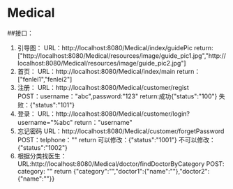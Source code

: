 Medical
======

##接口：
1. 引导图：
	URL：http://localhost:8080/Medical/index/guidePic 
	return:["http://localhost:8080/Medical/resources/image/guide_pic1.jpg","http://localhost:8080/Medical/resources/image/guide_pic2.jpg"]
2. 首页：
	URL：http://localhost:8080/Medical/index/main
	return：["fenlei1","fenlei2"]
3. 注册：
	URL：http://localhost:8080/Medical/customer/regist  
	POST：username："abc",password:"123" 
	return:成功{"status":"100"} 失败：{"status":"101"}
4. 登录：
	URL：http://localhost:8080/Medical/customer/login?username="%abc"
	return："username"
5. 忘记密码
	URL：http://localhost:8080/Medical/customer/forgetPassword  
	POST：telphone：""
	return 可以修改：{"status":"1001"} 不可以修改：{"status":"1002"}
6. 根据分类找医生：
	URL:http://localhost:8080/Medical/doctor/findDoctorByCategory
	POST: category: ""
	return {"category":"","doctor1":{"name":""},"doctor2":{"name":""}}
